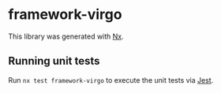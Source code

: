 # framework-virgo

This library was generated with [Nx](https://nx.dev).

## Running unit tests

Run `nx test framework-virgo` to execute the unit tests via [Jest](https://jestjs.io).
